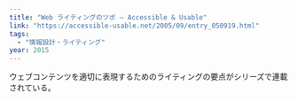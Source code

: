 ```yaml
---
title: "Web ライティングのツボ — Accessible & Usable"
link: "https://accessible-usable.net/2005/09/entry_050919.html"
tags:
  - "情報設計・ライティング"
year: 2015
---
```


ウェブコンテンツを適切に表現するためのライティングの要点がシリーズで連載されている。
